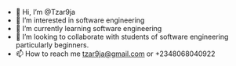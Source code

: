 - 👋 Hi, I’m @Tzar9ja
- 👀 I’m interested in software engineering 
- 🌱 I’m currently learning software engineering 
- 💞️ I’m looking to collaborate with students of software engineering particularly beginners. 
- 📫 How to reach me tzar9ja@gmail.com or +2348068040922

<!---
Tzar9ja/Tzar9ja is a ✨ special ✨ repository because its `README.md` (this file) appears on your GitHub profile.
You can click the Preview link to take a look at your changes.
--->
